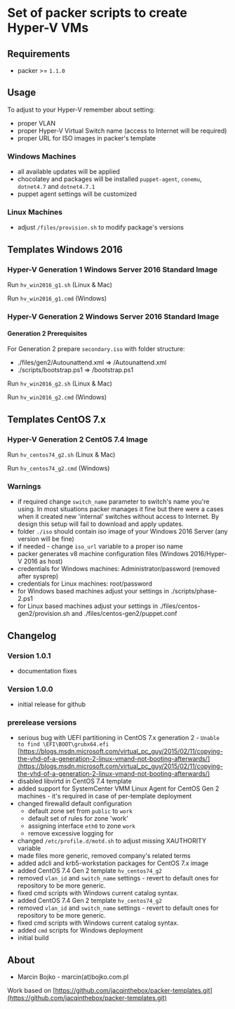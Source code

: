 # Set of packer scripts to create Hyper-V VMs

## Requirements

* packer >= `1.1.0`

## Usage

To adjust to your Hyper-V remember about setting:

* proper VLAN
* proper Hyper-V Virtual Switch name (access to Internet will be required)
* proper URL for ISO images in packer's template

### Windows Machines

* all available updates will be applied
* chocolatey and packages will be installed `puppet-agent`, `conemu`, `dotnet4.7` and `dotnet4.7.1`
* puppet agent settings will be customized

### Linux Machines

* adjust `/files/provision.sh` to modify package's versions

## Templates Windows 2016

### Hyper-V Generation 1 Windows Server 2016 Standard Image

Run `hv_win2016_g1.sh`  (Linux & Mac)

Run `hv_win2016_g1.cmd` (Windows)

### Hyper-V Generation 2 Windows Server 2016 Standard Image

#### Generation 2 Prerequisites

For Generation 2 prepare `secondary.iso` with folder structure:

* ./files/gen2/Autounattend.xml     => /Autounattend.xml
* ./scripts/bootstrap.ps1           => /bootstrap.ps1

Run `hv_win2016_g2.sh` (Linux & Mac)

Run `hv_win2016_g2.cmd` (Windows)

## Templates CentOS 7.x

### Hyper-V Generation 2 CentOS 7.4 Image

Run `hv_centos74_g2.sh`  (Linux & Mac)

Run `hv_centos74_g2.cmd` (Windows)

### Warnings

* if required change `switch_name` parameter to switch's name you're using. In most situations packer manages it fine but there were a cases when it created new 'internal' switches without access to Internet. By design this setup will fail to download and apply updates.
* folder `./iso` should contain iso image of your Windows 2016 Server (any version will be fine)
* if needed - change `iso_url` variable to a proper iso name
* packer generates v8 machine configuration files (Windows 2016/Hyper-V 2016 as host)
* credentials for Windows machines: Administrator/password (removed after sysprep)
* credentials for Linux machines: root/password
* for Windows based machines adjust your settings in ./scripts/phase-2.ps1
* for Linux based machines adjust your settings in ./files/centos-gen2/provision.sh and ./files/centos-gen2/puppet.conf

## Changelog

### Version 1.0.1

* documentation fixes

### Version 1.0.0

* initial release for github

### prerelease versions

* serious bug with UEFI partitioning in CentOS 7.x generation 2 - `Unable to find \EFI\BOOT\grubx64.efi` [https://blogs.msdn.microsoft.com/virtual_pc_guy/2015/02/11/copying-the-vhd-of-a-generation-2-linux-vmand-not-booting-afterwards/](https://blogs.msdn.microsoft.com/virtual_pc_guy/2015/02/11/copying-the-vhd-of-a-generation-2-linux-vmand-not-booting-afterwards/)
* disabled libvirtd in CentOS 7.4 template
* added support for SystemCenter VMM Linux Agent for CentOS Gen 2 machines - it's required in case of per-template deployment
* changed firewalld default configuration
  * default zone set from `public` to `work`
  * default set of rules for zone 'work'
  * assigning interface `eth0` to zone `work`
  * remove excessive logging for
* changed `/etc/profile.d/motd.sh` to adjust missing XAUTHORITY variable
* made files more generic, removed company's related terms
* added adcli and krb5-workstation packages for CentOS 7.x image
* added CentOS 7.4 Gen 2 template `hv_centos74_g2`
* removed `vlan_id` and `switch_name` settings - revert to default ones for repository to be more generic.
* fixed cmd scripts with Windows current catalog syntax.
* added CentOS 7.4 Gen 2 template `hv_centos74_g2`
* removed `vlan_id` and `switch_name` settings - revert to default ones for repository to be more generic.
* fixed cmd scripts with Windows current catalog syntax.
* added `cmd` scripts for Windows deployment
* initial build

## About

* Marcin Bojko - marcin(at)bojko.com.pl

Work based on [https://github.com/jacqinthebox/packer-templates.git](https://github.com/jacqinthebox/packer-templates.git)
